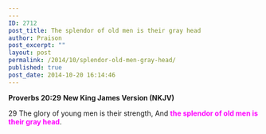 ```yaml
---
---
ID: 2712
post_title: The splendor of old men is their gray head
author: Praison
post_excerpt: ""
layout: post
permalink: /2014/10/splendor-old-men-gray-head/
published: true
post_date: 2014-10-20 16:14:46
---
```

<strong>Proverbs 20:29</strong>
<strong> New King James Version (NKJV)</strong>

29 The glory of young men is their strength,
And <span style="color: #ff00ff;"><strong>the splendor of old men is their gray head</strong></span>.
